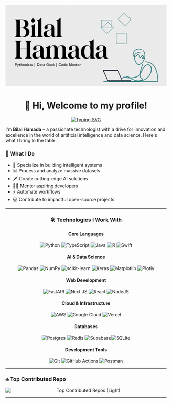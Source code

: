 <picture>
  <source srcset="dark_banner.jpeg" media="(prefers-color-scheme: dark)">
  <source srcset="light_banner.jpeg" media="(prefers-color-scheme: light)">
  <img src="light_banner.jpeg" alt="Bilal Hamada's Banner">
</picture>

<div align="center">
  
# 👋 Hi, Welcome to my profile!

[![Typing SVG](https://readme-typing-svg.herokuapp.com?font=Fira+Code&pause=400&color=2C9AF7&center=true&vCenter=true&random=false&width=300&lines=Data+Enthusiast;Code+Mentor;AI+Engineer;Open+Source+Contributor;Pythonista)](https://git.io/typing-svg)

</div>

I'm **Bilal Hamada** – a passionate technologist with a drive for innovation and excellence in the world of artificial intelligence and data science. Here's what I bring to the table:

### 🚀 What I Do

- 🤖 Specialize in building intelligent systems
- 📊 Process and analyze massive datasets
- 🗡️ Create cutting-edge AI solutions
- 👨‍🏫 Mentor aspiring developers
- ⚡ Automate workflows
- 💻 Contribute to impactful open-source projects

---

<div align="center">

### 🛠️ Technologies I Work With

#### Core Languages
![Python](https://img.shields.io/badge/python-3670A0?style=for-the-badge&logo=python&logoColor=ffdd54)
![TypeScript](https://img.shields.io/badge/typescript-%23007ACC.svg?style=for-the-badge&logo=typescript&logoColor=white)
![Java](https://img.shields.io/badge/java-%23ED8B00.svg?style=for-the-badge&logo=java&logoColor=white)
![R](https://img.shields.io/badge/r-%2321756C.svg?style=for-the-badge&logo=r&logoColor=white)
![Swift](https://img.shields.io/badge/swift-F54A2A?style=for-the-badge&logo=swift&logoColor=white)

#### AI & Data Science
![Pandas](https://img.shields.io/badge/pandas-%23150458.svg?style=for-the-badge&logo=pandas&logoColor=white)
![NumPy](https://img.shields.io/badge/numpy-%23013243.svg?style=for-the-badge&logo=numpy&logoColor=white)
![scikit-learn](https://img.shields.io/badge/scikit--learn-%23F7931E.svg?style=for-the-badge&logo=scikit-learn&logoColor=white)
![Keras](https://img.shields.io/badge/Keras-%23D00000.svg?style=for-the-badge&logo=Keras&logoColor=white)
![Matplotlib](https://img.shields.io/badge/Matplotlib-%23326A00.svg?style=for-the-badge&logo=Matplotlib&logoColor=white)
![Plotly](https://img.shields.io/badge/Plotly-%23FF6633.svg?style=for-the-badge&logo=plotly&logoColor=white)


#### Web Development
![FastAPI](https://img.shields.io/badge/FastAPI-005571?style=for-the-badge&logo=fastapi)
![Next JS](https://img.shields.io/badge/Next-black?style=for-the-badge&logo=next.js&logoColor=white)
![React](https://img.shields.io/badge/react-%2320232a.svg?style=for-the-badge&logo=react&logoColor=%2361DAFB)
![NodeJS](https://img.shields.io/badge/node.js-6DA55F?style=for-the-badge&logo=node.js&logoColor=white)

#### Cloud & Infrastructure
![AWS](https://img.shields.io/badge/AWS-%23FF9900.svg?style=for-the-badge&logo=amazon-aws&logoColor=white)
![Google Cloud](https://img.shields.io/badge/GoogleCloud-%234285F4.svg?style=for-the-badge&logo=google-cloud&logoColor=white)
![Vercel](https://img.shields.io/badge/vercel-%23000000.svg?style=for-the-badge&logo=vercel&logoColor=white)

#### Databases
![Postgres](https://img.shields.io/badge/postgres-%23316192.svg?style=for-the-badge&logo=postgresql&logoColor=white)
![Redis](https://img.shields.io/badge/redis-%23DD0031.svg?style=for-the-badge&logo=redis&logoColor=white)
![Supabase](https://img.shields.io/badge/Supabase-3ECF8E?style=for-the-badge&logo=supabase&logoColor=white)![SQLite](https://img.shields.io/badge/sqlite-%2307405e.svg?style=for-the-badge&logo=sqlite&logoColor=white)


#### Development Tools
![Git](https://img.shields.io/badge/git-%23F05033.svg?style=for-the-badge&logo=git&logoColor=white)
![GitHub Actions](https://img.shields.io/badge/github%20actions-%232671E5.svg?style=for-the-badge&logo=githubactions&logoColor=white)
![Postman](https://img.shields.io/badge/Postman-FF6C37?style=for-the-badge&logo=postman&logoColor=white)

</div>

---
### 🔝 Top Contributed Repo
<div align="center">
  <img src="https://github-contributor-stats.vercel.app/api?username=bilalkamal&limit=5&theme=dark&combine_all_yearly_contributions=true" alt="Top Contributed Repos (Dark)" style="display: none;" media="(prefers-color-scheme: dark)">
  
  <img src="https://github-contributor-stats.vercel.app/api?username=bilalkamal&limit=5&theme=light&combine_all_yearly_contributions=true" alt="Top Contributed Repos (Light)" style="display: block;" media="(prefers-color-scheme: light)">
</div>

---